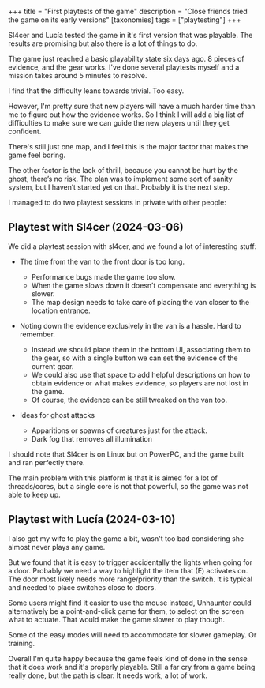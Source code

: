 +++
title = "First playtests of the game"
description = "Close friends tried the game on its early versions"
[taxonomies]
tags = ["playtesting"]
+++

Sl4cer and Lucía tested the game in it's first version that was playable. The results are promising
but also there is a lot of things to do.

<!--more-->

The game just reached a basic playability state six days ago. 8 pieces of evidence, and the gear works.
I've done several playtests myself and a mission takes around 5 minutes to resolve.

I find that the difficulty leans towards trivial. Too easy.

However, I'm pretty sure that new players will have a much harder time than me to figure out how the
evidence works. So I think I will add a big list of difficulties to make sure we can guide the new players
until they get confident.

There's still just one map, and I feel this is the major factor that makes the game feel boring.

The other factor is the lack of thrill, because you cannot be hurt by the ghost, there’s no risk. The plan was to implement some sort of sanity system, but I haven’t started yet on that. Probably it is the next step.

I managed to do two playtest sessions in private with other people:

## Playtest with Sl4cer (2024-03-06)

We did a playtest session with sl4cer, and we found a lot of interesting stuff:

* The time from the van to the front door is too long.
  * Performance bugs made the game too slow.
  * When the game slows down it doesn’t compensate and everything is slower.
  * The map design needs to take care of placing the van closer to the location entrance.

* Noting down the evidence exclusively in the van is a hassle. Hard to remember.
  * Instead we should place them in the bottom UI, associating them to the gear, so with
    a single button we can set the evidence of the current gear.
  * We could also use that space to add helpful descriptions on how to obtain evidence or what makes
    evidence, so players are not lost in the game.
  * Of course, the evidence can be still tweaked on the van too.

* Ideas for ghost attacks
  * Apparitions or spawns of creatures just for the attack.
  * Dark fog that removes all illumination

I should note that Sl4cer is on Linux but on PowerPC, and the game built and ran perfectly there.

The main problem with this platform is that it is aimed for a lot of threads/cores, but a single core is
not that powerful, so the game was not able to keep up.


## Playtest with Lucía (2024-03-10)

I also got my wife to play the game a bit, wasn't too bad considering she almost never plays any game.

But we found that it is easy to trigger accidentally the lights when going for a door.
Probably we need a way to highlight the item that (E) activates on.
The door most likely needs more range/priority than the switch. It is typical and needed to place switches close to doors.

Some users might find it easier to use the mouse instead, Unhaunter could alternatively be a point-and-click game for them, to select on the screen what to actuate. That would make the game slower to play though.

Some of the easy modes will need to accommodate for slower gameplay. Or training.

Overall I'm quite happy because the game feels kind of done in the sense that it does work and it's properly
playable. Still a far cry from a game being really done, but the path is clear. It needs work, a lot of work.